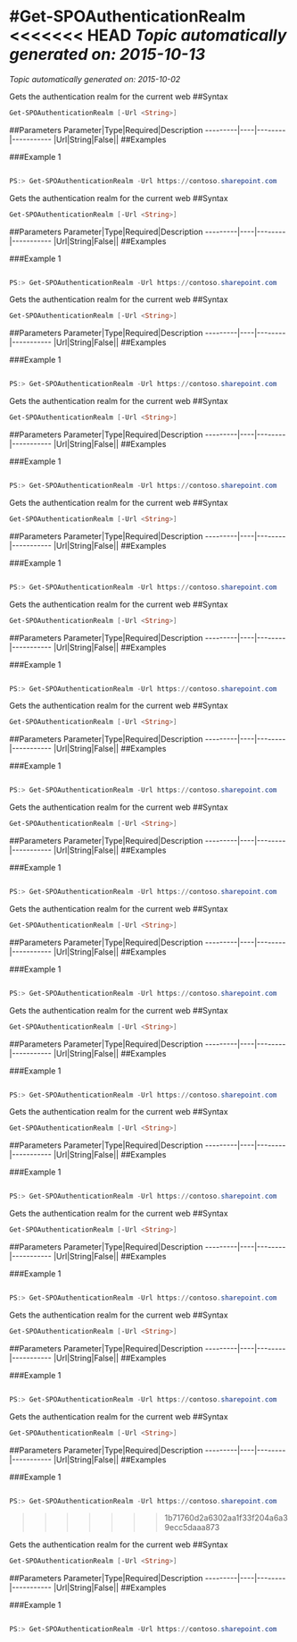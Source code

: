 #Get-SPOAuthenticationRealm
<<<<<<< HEAD
*Topic automatically generated on: 2015-10-13*
=======
*Topic automatically generated on: 2015-10-02*

Gets the authentication realm for the current web
##Syntax
```powershell
Get-SPOAuthenticationRealm [-Url <String>]
```


##Parameters
Parameter|Type|Required|Description
---------|----|--------|-----------
|Url|String|False||
##Examples

###Example 1
```powershell

PS:> Get-SPOAuthenticationRealm -Url https://contoso.sharepoint.com
```

Gets the authentication realm for the current web
##Syntax
```powershell
Get-SPOAuthenticationRealm [-Url <String>]
```


##Parameters
Parameter|Type|Required|Description
---------|----|--------|-----------
|Url|String|False||
##Examples

###Example 1
```powershell

PS:> Get-SPOAuthenticationRealm -Url https://contoso.sharepoint.com
```

Gets the authentication realm for the current web
##Syntax
```powershell
Get-SPOAuthenticationRealm [-Url <String>]
```


##Parameters
Parameter|Type|Required|Description
---------|----|--------|-----------
|Url|String|False||
##Examples

###Example 1
```powershell

PS:> Get-SPOAuthenticationRealm -Url https://contoso.sharepoint.com
```

Gets the authentication realm for the current web
##Syntax
```powershell
Get-SPOAuthenticationRealm [-Url <String>]
```


##Parameters
Parameter|Type|Required|Description
---------|----|--------|-----------
|Url|String|False||
##Examples

###Example 1
```powershell

PS:> Get-SPOAuthenticationRealm -Url https://contoso.sharepoint.com
```

Gets the authentication realm for the current web
##Syntax
```powershell
Get-SPOAuthenticationRealm [-Url <String>]
```


##Parameters
Parameter|Type|Required|Description
---------|----|--------|-----------
|Url|String|False||
##Examples

###Example 1
```powershell

PS:> Get-SPOAuthenticationRealm -Url https://contoso.sharepoint.com
```

Gets the authentication realm for the current web
##Syntax
```powershell
Get-SPOAuthenticationRealm [-Url <String>]
```


##Parameters
Parameter|Type|Required|Description
---------|----|--------|-----------
|Url|String|False||
##Examples

###Example 1
```powershell

PS:> Get-SPOAuthenticationRealm -Url https://contoso.sharepoint.com
```

Gets the authentication realm for the current web
##Syntax
```powershell
Get-SPOAuthenticationRealm [-Url <String>]
```


##Parameters
Parameter|Type|Required|Description
---------|----|--------|-----------
|Url|String|False||
##Examples

###Example 1
```powershell

PS:> Get-SPOAuthenticationRealm -Url https://contoso.sharepoint.com
```

Gets the authentication realm for the current web
##Syntax
```powershell
Get-SPOAuthenticationRealm [-Url <String>]
```


##Parameters
Parameter|Type|Required|Description
---------|----|--------|-----------
|Url|String|False||
##Examples

###Example 1
```powershell

PS:> Get-SPOAuthenticationRealm -Url https://contoso.sharepoint.com
```

Gets the authentication realm for the current web
##Syntax
```powershell
Get-SPOAuthenticationRealm [-Url <String>]
```


##Parameters
Parameter|Type|Required|Description
---------|----|--------|-----------
|Url|String|False||
##Examples

###Example 1
```powershell

PS:> Get-SPOAuthenticationRealm -Url https://contoso.sharepoint.com
```

Gets the authentication realm for the current web
##Syntax
```powershell
Get-SPOAuthenticationRealm [-Url <String>]
```


##Parameters
Parameter|Type|Required|Description
---------|----|--------|-----------
|Url|String|False||
##Examples

###Example 1
```powershell

PS:> Get-SPOAuthenticationRealm -Url https://contoso.sharepoint.com
```

Gets the authentication realm for the current web
##Syntax
```powershell
Get-SPOAuthenticationRealm [-Url <String>]
```


##Parameters
Parameter|Type|Required|Description
---------|----|--------|-----------
|Url|String|False||
##Examples

###Example 1
```powershell

PS:> Get-SPOAuthenticationRealm -Url https://contoso.sharepoint.com
```

Gets the authentication realm for the current web
##Syntax
```powershell
Get-SPOAuthenticationRealm [-Url <String>]
```


##Parameters
Parameter|Type|Required|Description
---------|----|--------|-----------
|Url|String|False||
##Examples

###Example 1
```powershell

PS:> Get-SPOAuthenticationRealm -Url https://contoso.sharepoint.com
```

Gets the authentication realm for the current web
##Syntax
```powershell
Get-SPOAuthenticationRealm [-Url <String>]
```


##Parameters
Parameter|Type|Required|Description
---------|----|--------|-----------
|Url|String|False||
##Examples

###Example 1
```powershell

PS:> Get-SPOAuthenticationRealm -Url https://contoso.sharepoint.com
```

Gets the authentication realm for the current web
##Syntax
```powershell
Get-SPOAuthenticationRealm [-Url <String>]
```


##Parameters
Parameter|Type|Required|Description
---------|----|--------|-----------
|Url|String|False||
##Examples

###Example 1
```powershell

PS:> Get-SPOAuthenticationRealm -Url https://contoso.sharepoint.com
```
>>>>>>> 1b71760d2a6302aa1f33f204a6a39ecc5daaa873

Gets the authentication realm for the current web
##Syntax
```powershell
Get-SPOAuthenticationRealm [-Url <String>]
```


##Parameters
Parameter|Type|Required|Description
---------|----|--------|-----------
|Url|String|False||
##Examples

###Example 1
```powershell

PS:> Get-SPOAuthenticationRealm -Url https://contoso.sharepoint.com
```

